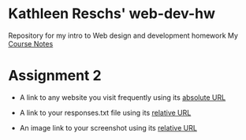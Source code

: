# Kathleen Reschs' web-dev-hw
Repository for my intro to Web design and development homework
My [Course Notes](./Notes.txt)

# Assignment 2
- A link to any website you visit frequently using its [absolute URL](http://my.umt.edu/students)

- A link to your responses.txt file using its [relative URL](./assignment-02/responses.txt)

- An image link to your screenshot using its [relative URL](./assignment-02/images/screenshot)

